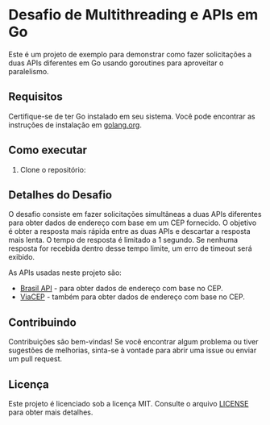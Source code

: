 # Desafio de Multithreading e APIs em Go

Este é um projeto de exemplo para demonstrar como fazer solicitações a duas APIs diferentes em Go usando goroutines para aproveitar o paralelismo.

## Requisitos

Certifique-se de ter Go instalado em seu sistema. Você pode encontrar as instruções de instalação em [golang.org](https://golang.org/doc/install).

## Como executar

1. Clone o repositório:

## Detalhes do Desafio

O desafio consiste em fazer solicitações simultâneas a duas APIs diferentes para obter dados de endereço com base em um CEP fornecido. O objetivo é obter a resposta mais rápida entre as duas APIs e descartar a resposta mais lenta. O tempo de resposta é limitado a 1 segundo. Se nenhuma resposta for recebida dentro desse tempo limite, um erro de timeout será exibido.

As APIs usadas neste projeto são:

- [Brasil API](https://brasilapi.com.br/api/cep/v1/) - para obter dados de endereço com base no CEP.
- [ViaCEP](http://viacep.com.br/ws/) - também para obter dados de endereço com base no CEP.

## Contribuindo

Contribuições são bem-vindas! Se você encontrar algum problema ou tiver sugestões de melhorias, sinta-se à vontade para abrir uma issue ou enviar um pull request.

## Licença

Este projeto é licenciado sob a licença MIT. Consulte o arquivo [LICENSE](LICENSE) para obter mais detalhes.
